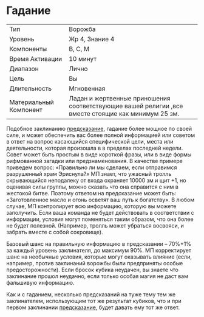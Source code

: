 
# Гадание

| | |
|---|---|
|Тип|Ворожба|
|Уровень| Жр 4, Знание 4|
|Компоненты| В, С, М|
|Время Активации| 10 минут|
|Диапазон| Лично|
|Цель| Вы|
|Длительность| Мгновенная|
|Материальный Компонент| Ладан и жертвенные приношения соответствующие вашей религии ,все вместе стоящие как минимум 25 зм.|

Подобное заклинанию [предсказание](предвестие.md), гадание более мощное по своей силе, и может обеспечить вас более полной информацией или советом в ответ на вопрос касающийся специфической цели, места или деятельности, которая произошла в в пределах последней недели. Совет может быть простым в виде короткой фразы, или в виде формы рифмованной загадки или предзнаменования. 
В качестве примере приведем вопрос: «Правильно ли мы сделаем, если отправимся разрушенный храм Эриснула?» МП знает, что ужасный тролль скрывающийся неподалеку от входа охраняет 10000 зм и щит +1, но оценивая силы группы, можно сказать что она справится с ним в жестокой битве. Поэтому ответом на предсказание может быть: «Заготовленное масло и огонь осветят ваш путь к богатству». В любом случае, МП контролирует всю информацию, которую вы можете заполучить. Если ваша команда не будет действовать в соответствии с информации, условия могут поменяться таким образом, что она более не будет полезной. (Например, тролль может убраться восвояси, и забрать вместе с собой сокровище). 

Базовый шанс на правильную информацию в предсказании – 70%+1% за каждый уровень заклинателя, до максимум 90%. МП корректирует шанс на необычные условия, которые могут оказывать влияние (если, например, против заклинаний ворожбы были предприняты особые предосторожности). Если бросок кубика неудачен, вы знаете что заклинание прошол неудачно, если только особая магия не даст вам фальшивую информацию. 

Как и с гаданием, несколько предсказаний на туже тему тем же заклинателем, использующим тот же результат кубиков, что и при первом заклинании [предсказание](предвестие.md), будет давать ему тот же ответ.
